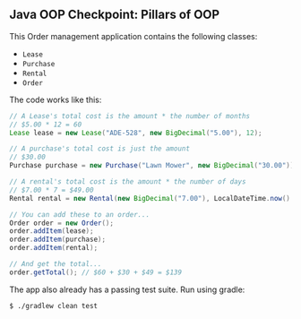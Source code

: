## Java OOP Checkpoint: Pillars of OOP

This Order management application contains the following classes:

- `Lease`
- `Purchase`
- `Rental`
- `Order`

The code works like this:

```java
// A Lease's total cost is the amount * the number of months
// $5.00 * 12 = 60
Lease lease = new Lease("ADE-528", new BigDecimal("5.00"), 12);

// A purchase's total cost is just the amount
// $30.00
Purchase purchase = new Purchase("Lawn Mower", new BigDecimal("30.00"));

// A rental's total cost is the amount * the number of days
// $7.00 * 7 = $49.00
Rental rental = new Rental(new BigDecimal("7.00"), LocalDateTime.now().plus(7, ChronoUnit.DAYS));

// You can add these to an order...
Order order = new Order();
order.addItem(lease);
order.addItem(purchase);
order.addItem(rental);

// And get the total...
order.getTotal(); // $60 + $30 + $49 = $139
```

The app also already has a passing test suite. Run using gradle:
```sh
$ ./gradlew clean test
```
